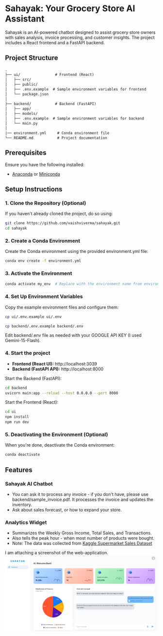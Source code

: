 # Sahayak: Your Grocery Store AI Assistant

Sahayak is an AI-powered chatbot designed to assist grocery store owners with sales analysis, invoice processing, and customer insights. The project includes a React frontend and a FastAPI backend.

## Project Structure
```
.
├── ui/                # Frontend (React)
│   ├── src/
│   ├── public/
│   ├── .env.example  # Sample environment variables for frontend
│   └── package.json
│
├── backend/           # Backend (FastAPI)
│   ├── app/
│   ├── models/
│   ├── .env.example  # Sample environment variables for backend
│   └── main.py
│
|── environment.yml     # Conda environment file
└── README.md           # Project documentation
```

## Prerequisites
Ensure you have the following installed:
- [Anaconda](https://www.anaconda.com/) or [Miniconda](https://docs.conda.io/en/latest/miniconda.html)

## Setup Instructions

### 1. Clone the Repository (Optional)
If you haven't already cloned the project, do so using:
```bash
git clone https://github.com/vaishviverma/sahayak.git
cd sahayak
```

### 2. Create a Conda Environment
Create the Conda environment using the provided environment.yml file:
```bash
conda env create -f environment.yml
```

### 3. Activate the Environment
```bash
conda activate my_env  # Replace with the environment name from environment.yml
```
### 4. Set Up Environment Variables

Copy the example environment files and configure them:

```bash
cp ui/.env.example ui/.env
```

```bash
cp backend/.env.example backend/.env
```

Edit backend/.env file as needed with your GOOGLE API KEY (I used Gemini-15-Flash).

### 4. Start the project
- **Frontend (React UI):** http://localhost:3039
- **Backend (FastAPI API):** http://localhost:8000
  
Start the Backend (FastAPI):
```bash
cd backend
uvicorn main:app --reload --host 0.0.0.0 --port 8000
```
Start the Frontend (React):
```bash
cd ui
npm install
npm run dev
```

### 5. Deactivating the Environment (Optional)
When you're done, deactivate the Conda environment:
```bash
conda deactivate
```

## Features
### Sahayak AI Chatbot
- You can ask it to process any invoice - if you don't have, please use backend/sample_invoice.pdf. It processes the invoice and updates the inventory.
- Ask about sales forecast, or how to expand your store.

### Analytics Widget
- Summarizes the Weekly Gross Income, Total Sales, and Transactions.
- Also tells the peak hour - when most number of products were bought.
- Note: The data was collected from [Kaggle Supermarket Sales Dataset](https://www.kaggle.com/datasets/aungpyaeap/supermarket-sales)

I am attaching a screenshot of the web-application.
![DASHBOARD](sahayak_screenshot.png)
